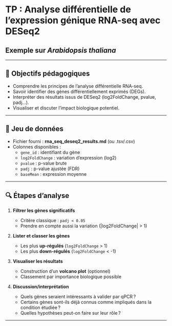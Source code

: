 # TP : Analyse différentielle de l’expression génique RNA-seq avec DESeq2  
## Exemple sur *Arabidopsis thaliana*

---

## 🎯 Objectifs pédagogiques

- Comprendre les principes de l’analyse différentielle RNA-seq.
- Savoir identifier des gènes différentiellement exprimés (DEGs).
- Interpréter des résultats issus de DESeq2 (log2FoldChange, pvalue, padj…).
- Visualiser et discuter l’impact biologique potentiel.

---

## 📝 Jeu de données

- Fichier fourni : **rna_seq_deseq2_results.md** (ou .tsv/.csv)
- Colonnes disponibles :  
  - `gene_id` : identifiant du gène  
  - `log2FoldChange` : variation d’expression (log2)  
  - `pvalue` : p-value brute  
  - `padj` : p-value ajustée (FDR)  
  - `baseMean` : expression moyenne

---

## 🔍 Étapes d’analyse

1. **Filtrer les gènes significatifs**  
   - Critère classique : `padj < 0.05`
   - Prendre en compte aussi la variation (|log2FoldChange| > 1)

2. **Lister et classer les gènes**  
   - Les plus **up-régulés** (`log2FoldChange` > 1)
   - Les plus **down-régulés** (`log2FoldChange` < -1)

3. **Visualiser les résultats**  
   - Construction d’un **volcano plot** (optionnel)
   - Classement par importance biologique possible

4. **Discussion/interprétation**  
   - Quels gènes seraient intéressants à valider par qPCR ?
   - Certains gènes sont-ils déjà connus comme impliqués dans la condition étudiée ?
   - Quelles hypothèses peut-on faire sur leur rôle ?

---


